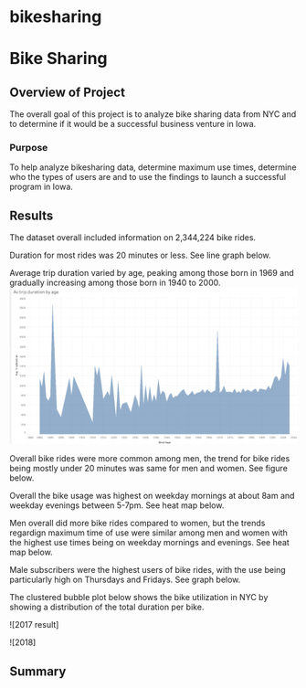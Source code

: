 # bikesharing
# Bike Sharing


## Overview of Project

The overall goal of this project is to analyze bike sharing data from NYC and to determine if it would be a successful business venture in Iowa. 

### Purpose

To help analyze bikesharing data, determine maximum use times, determine who the types of users are and to use the findings to launch a successful program in Iowa. 

## Results
 
The dataset overall included information on 2,344,224 bike rides.

Duration for most rides was 20 minutes or less. See line graph below.


Average trip duration varied by age, peaking among those born in 1969 and gradually increasing among those born in 1940 to 2000. 
![trip duration](https://github.com/roomasa/bikesharing/blob/main/Average%20trip%20duration%20by%20age.png)

Overall bike rides were more common among men, the trend for bike rides being mostly under 20 minutes was same for men and women. See figure below. 



Overall the bike usage was highest on weekday mornings at about 8am and weekday evenings between 5-7pm. See heat map below. 


Men overall did more bike rides compared to women, but the trends regardign maximum time of use were similar among men and women with the highest use times being on weekday mornings and evenings. See heat map below. 


Male subscribers were the highest users of bike rides, with the use being particularly high on Thursdays and Fridays. See graph below. 

The clustered bubble plot below shows the bike utilization in NYC by showing a distribution of the total duration per bike. 


![2017 result]

![2018]
 

## Summary



### 
 
